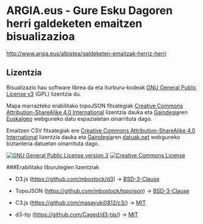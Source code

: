 # ARGIA.eus - Gure Esku Dagoren herri galdeketen emaitzen bisualizazioa

http://www.argia.eus/albistea/galdeketen-emaitzak-herriz-herri

## Lizentzia

Bisualizazio hau software librea da eta iturburu-kodeak [GNU General Public License v3](http://www.gnu.org/licenses/gpl.html) (GPL) lizentzia du.

Mapa marrazteko erabilitako topoJSON fitxategiak [Creative Commons Attribution-ShareAlike 4.0 International](http://creativecommons.org/licenses/by-sa/4.0/) lizentzia dauka eta [Gaindegia](http://www.gaindegia.eus/)ren [Euskalgeo](http://euskalgeo.net/) webguneko datu espazialetan oinarrituta dago.

Emaitzen CSV fitxategiak ere [Creative Commons Attribution-ShareAlike 4.0 International](http://creativecommons.org/licenses/by-sa/4.0/) lizentzia dauka eta [Gaindegia](http://www.gaindegia.eus/)ren [datuak.net](http://datuak.net/) webguneko biztanleria datuetan oinarrituta dago.

<a rel="license" href="http://www.gnu.org/licenses/gpl.html"><img alt="GNU General Public License version 3" style="border-width:0" src="http://www.gnu.org/graphics/gplv3-127x51.png" /></a>
<a rel="license" href="http://creativecommons.org/licenses/by-sa/4.0/"><img alt="Creative Commons License" style="border-width:0" src="https://i.creativecommons.org/l/by-sa/4.0/88x31.png" /></a>

###Erabilitako liburutegien lizentziak

* D3.js (https://github.com/mbostock/d3) -> [BSD-3-Clause](https://en.wikipedia.org/wiki/BSD_licenses#3-clause_license_.28.22Revised_BSD_License.22.2C_.22New_BSD_License.22.2C_or_.22Modified_BSD_License.22.29)

* TopoJSON (https://github.com/mbostock/topojson) -> [BSD-3-Clause](https://en.wikipedia.org/wiki/BSD_licenses#3-clause_license_.28.22Revised_BSD_License.22.2C_.22New_BSD_License.22.2C_or_.22Modified_BSD_License.22.29)

* C3.js (https://github.com/masayuki0812/c3/) -> [MIT](https://en.wikipedia.org/wiki/MIT_License)

* d3-tip (https://github.com/Caged/d3-tip/) -> [MIT](https://en.wikipedia.org/wiki/MIT_License)

